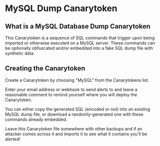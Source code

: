 # MySQL Dump Canarytoken

## What is a MySQL Database Dump Canarytoken

This Canarytoken is a sequence of SQL commands that trigger upon being imported or otherwise executed on a MySQL server. These commands can be optionally obfuscated and/or embedded into a fake SQL dump file with synthetic data.


## Creating the Canarytoken

Create a Canarytoken by choosing "MySQL" from the Canarytokens list.

Enter your email address or webhook to send alerts to and leave a reasonable comment to remind yourself where you will deploy the Canarytoken.

You can either copy the generated SQL (encoded or not) into an existing MySQL dump file, or download a randomly-generated one with these commands already embedded.

Leave this Canarytoken file somewhere with other backups and if an attacker comes across it and imports it to see what it contains you'll be alerted!


